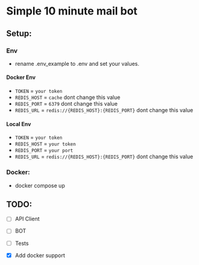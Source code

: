 # Simple 10 minute mail bot

## Setup:
### Env
- rename .env_example to .env and set your values.
#### Docker Env
- `TOKEN` = `your token`
- `REDIS_HOST` = `cache` dont change this value
- `REDIS_PORT` = `6379` dont change this value
- `REDIS_URL` = `redis://{REDIS_HOST}:{REDIS_PORT}` dont change this value
#### Local Env
- `TOKEN` = `your token`
- `REDIS_HOST` = `your token`
- `REDIS_PORT` = `your port`
- `REDIS_URL` = `redis://{REDIS_HOST}:{REDIS_PORT}` dont change this value
### Docker:
- docker compose up


## TODO:

- [ ] API Client

- [ ] BOT

- [ ] Tests

- [x] Add docker support
